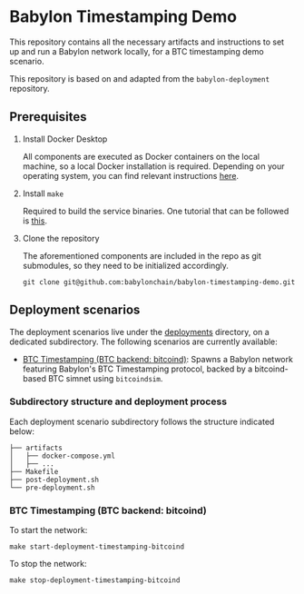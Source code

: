 # Babylon Timestamping Demo

This repository contains all the necessary artifacts and instructions to set up
and run a Babylon network locally, for a BTC timestamping demo scenario.

This repository is based on and adapted from the `babylon-deployment` repository.

## Prerequisites

1. Install Docker Desktop

    All components are executed as Docker containers on the local machine, so a
    local Docker installation is required. Depending on your operating system,
    you can find relevant instructions [here](https://docs.docker.com/desktop/).

2. Install `make`

    Required to build the service binaries. One tutorial that can be followed
    is [this](https://sp21.datastructur.es/materials/guides/make-install.html).

4. Clone the repository

    The aforementioned components are included in the repo as git submodules, so
    they need to be initialized accordingly.

    ```shell
    git clone git@github.com:babylonchain/babylon-timestamping-demo.git
    ```

## Deployment scenarios

The deployment scenarios live under the [deployments](deployments/) directory,
on a dedicated subdirectory.  The following scenarios are currently available:

- [BTC Timestamping (BTC backend: bitcoind)](deployments/timestamping-bitcoind):
  Spawns a Babylon network featuring Babylon's BTC Timestamping protocol,
  backed by a bitcoind-based BTC simnet using `bitcoindsim`.

### Subdirectory structure and deployment process

Each deployment scenario subdirectory follows the structure indicated below:

```shell
├── artifacts
│   ├── docker-compose.yml
│   ├── ...
├── Makefile
├── post-deployment.sh
└── pre-deployment.sh
```

### BTC Timestamping (BTC backend: bitcoind)

To start the network:

```shell
make start-deployment-timestamping-bitcoind
```

To stop the network:

```shell
make stop-deployment-timestamping-bitcoind
```